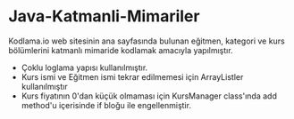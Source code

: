 # Java-Katmanli-Mimariler

 Kodlama.io web sitesinin ana sayfasında bulunan eğitmen, kategori ve kurs bölümlerini katmanlı mimaride kodlamak amacıyla yapılmıştır.

- Çoklu loglama yapısı kullanılmıştır.
- Kurs ismi ve Eğitmen ismi tekrar edilmemesi için ArrayListler kullanılmıştır
- Kurs fiyatının 0'dan küçük olmaması için KursManager class'ında add method'u içerisinde if bloğu ile engellenmiştir.
